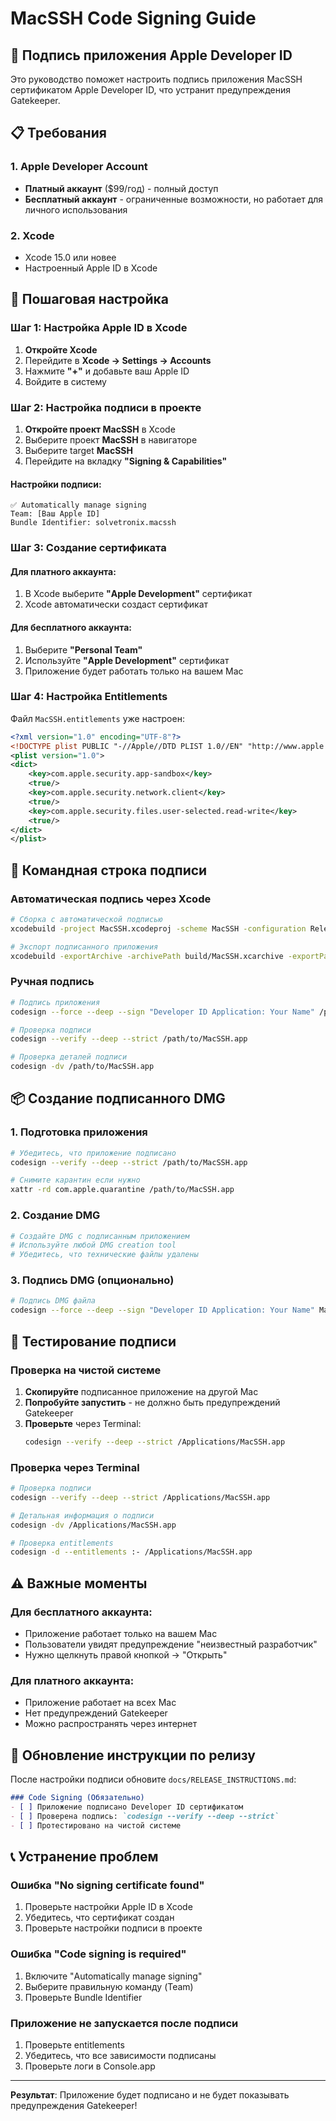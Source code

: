 # MacSSH Code Signing Guide

## 🔐 Подпись приложения Apple Developer ID

Это руководство поможет настроить подпись приложения MacSSH сертификатом Apple Developer ID, что устранит предупреждения Gatekeeper.

## 📋 Требования

### 1. Apple Developer Account
- **Платный аккаунт** ($99/год) - полный доступ
- **Бесплатный аккаунт** - ограниченные возможности, но работает для личного использования

### 2. Xcode
- Xcode 15.0 или новее
- Настроенный Apple ID в Xcode

## 🚀 Пошаговая настройка

### Шаг 1: Настройка Apple ID в Xcode

1. **Откройте Xcode**
2. Перейдите в **Xcode → Settings → Accounts**
3. Нажмите **"+"** и добавьте ваш Apple ID
4. Войдите в систему

### Шаг 2: Настройка подписи в проекте

1. **Откройте проект MacSSH** в Xcode
2. Выберите проект **MacSSH** в навигаторе
3. Выберите target **MacSSH**
4. Перейдите на вкладку **"Signing & Capabilities"**

#### Настройки подписи:
```
✅ Automatically manage signing
Team: [Ваш Apple ID]
Bundle Identifier: solvetronix.macssh
```

### Шаг 3: Создание сертификата

#### Для платного аккаунта:
1. В Xcode выберите **"Apple Development"** сертификат
2. Xcode автоматически создаст сертификат

#### Для бесплатного аккаунта:
1. Выберите **"Personal Team"**
2. Используйте **"Apple Development"** сертификат
3. Приложение будет работать только на вашем Mac

### Шаг 4: Настройка Entitlements

Файл `MacSSH.entitlements` уже настроен:
```xml
<?xml version="1.0" encoding="UTF-8"?>
<!DOCTYPE plist PUBLIC "-//Apple//DTD PLIST 1.0//EN" "http://www.apple.com/DTDs/PropertyList-1.0.dtd">
<plist version="1.0">
<dict>
    <key>com.apple.security.app-sandbox</key>
    <true/>
    <key>com.apple.security.network.client</key>
    <true/>
    <key>com.apple.security.files.user-selected.read-write</key>
    <true/>
</dict>
</plist>
```

## 🔧 Командная строка подписи

### Автоматическая подпись через Xcode

```bash
# Сборка с автоматической подписью
xcodebuild -project MacSSH.xcodeproj -scheme MacSSH -configuration Release -archivePath build/MacSSH.xcarchive archive

# Экспорт подписанного приложения
xcodebuild -exportArchive -archivePath build/MacSSH.xcarchive -exportPath build/ -exportOptionsPlist exportOptions.plist
```

### Ручная подпись

```bash
# Подпись приложения
codesign --force --deep --sign "Developer ID Application: Your Name" /path/to/MacSSH.app

# Проверка подписи
codesign --verify --deep --strict /path/to/MacSSH.app

# Проверка деталей подписи
codesign -dv /path/to/MacSSH.app
```

## 📦 Создание подписанного DMG

### 1. Подготовка приложения
```bash
# Убедитесь, что приложение подписано
codesign --verify --deep --strict /path/to/MacSSH.app

# Снимите карантин если нужно
xattr -rd com.apple.quarantine /path/to/MacSSH.app
```

### 2. Создание DMG
```bash
# Создайте DMG с подписанным приложением
# Используйте любой DMG creation tool
# Убедитесь, что технические файлы удалены
```

### 3. Подпись DMG (опционально)
```bash
# Подпись DMG файла
codesign --force --deep --sign "Developer ID Application: Your Name" MacSSH-1.8.7.dmg
```

## 🧪 Тестирование подписи

### Проверка на чистой системе
1. **Скопируйте** подписанное приложение на другой Mac
2. **Попробуйте запустить** - не должно быть предупреждений Gatekeeper
3. **Проверьте** через Terminal:
   ```bash
   codesign --verify --deep --strict /Applications/MacSSH.app
   ```

### Проверка через Terminal
```bash
# Проверка подписи
codesign --verify --deep --strict /Applications/MacSSH.app

# Детальная информация о подписи
codesign -dv /Applications/MacSSH.app

# Проверка entitlements
codesign -d --entitlements :- /Applications/MacSSH.app
```

## ⚠️ Важные моменты

### Для бесплатного аккаунта:
- Приложение работает только на вашем Mac
- Пользователи увидят предупреждение "неизвестный разработчик"
- Нужно щелкнуть правой кнопкой → "Открыть"

### Для платного аккаунта:
- Приложение работает на всех Mac
- Нет предупреждений Gatekeeper
- Можно распространять через интернет

## 🔄 Обновление инструкции по релизу

После настройки подписи обновите `docs/RELEASE_INSTRUCTIONS.md`:

```markdown
### Code Signing (Обязательно)
- [ ] Приложение подписано Developer ID сертификатом
- [ ] Проверена подпись: `codesign --verify --deep --strict`
- [ ] Протестировано на чистой системе
```

## 📞 Устранение проблем

### Ошибка "No signing certificate found"
1. Проверьте настройки Apple ID в Xcode
2. Убедитесь, что сертификат создан
3. Проверьте настройки подписи в проекте

### Ошибка "Code signing is required"
1. Включите "Automatically manage signing"
2. Выберите правильную команду (Team)
3. Проверьте Bundle Identifier

### Приложение не запускается после подписи
1. Проверьте entitlements
2. Убедитесь, что все зависимости подписаны
3. Проверьте логи в Console.app

---

**Результат**: Приложение будет подписано и не будет показывать предупреждения Gatekeeper!
